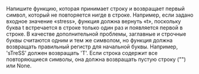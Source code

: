 Напишите функцию, которая принимает строку и возвращает первый символ, который не повторяется нигде в строке. 
Например, если задано входное значение «stress», функция должна вернуть «t», поскольку буква t встречается в строке только один раз и появляется первой в строке. В качестве дополнительной проблемы, заглавные и строчные буквы считаются одним и тем же символом, но функция должна возвращать правильный регистр для начальной буквы. Например, 'sTreSS' должен возвращать 'T'. Если строка содержит все повторяющиеся символы, она должна возвращать пустую строку ("") или None.